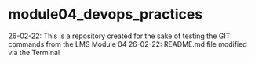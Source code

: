 # module04_devops_practices
26-02-22: This is a repository created for the sake of testing the GIT commands from the LMS Module 04
26-02-22: README.md file modified via the Terminal
